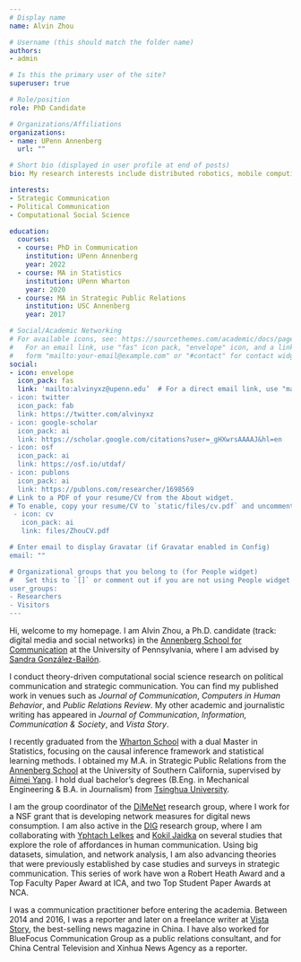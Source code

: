 ```yaml
---
# Display name
name: Alvin Zhou

# Username (this should match the folder name)
authors:
- admin

# Is this the primary user of the site?
superuser: true

# Role/position
role: PhD Candidate

# Organizations/Affiliations
organizations:
- name: UPenn Annenberg
  url: ""

# Short bio (displayed in user profile at end of posts)
bio: My research interests include distributed robotics, mobile computing and programmable matter.

interests:
- Strategic Communication
- Political Communication
- Computational Social Science

education:
  courses:
  - course: PhD in Communication
    institution: UPenn Annenberg
    year: 2022
  - course: MA in Statistics
    institution: UPenn Wharton
    year: 2020
  - course: MA in Strategic Public Relations
    institution: USC Annenberg
    year: 2017

# Social/Academic Networking
# For available icons, see: https://sourcethemes.com/academic/docs/page-builder/#icons
#   For an email link, use "fas" icon pack, "envelope" icon, and a link in the
#   form "mailto:your-email@example.com" or "#contact" for contact widget.
social:
- icon: envelope
  icon_pack: fas
  link: 'mailto:alvinyxz@upenn.edu’  # For a direct email link, use "mailto:test@example.org".
- icon: twitter
  icon_pack: fab
  link: https://twitter.com/alvinyxz
- icon: google-scholar
  icon_pack: ai
  link: https://scholar.google.com/citations?user=_gHXwrsAAAAJ&hl=en
- icon: osf
  icon_pack: ai
  link: https://osf.io/utdaf/
- icon: publons
  icon_pack: ai
  link: https://publons.com/researcher/1698569
# Link to a PDF of your resume/CV from the About widget.
# To enable, copy your resume/CV to `static/files/cv.pdf` and uncomment the lines below.
 - icon: cv
   icon_pack: ai
   link: files/ZhouCV.pdf

# Enter email to display Gravatar (if Gravatar enabled in Config)
email: ""

# Organizational groups that you belong to (for People widget)
#   Set this to `[]` or comment out if you are not using People widget.
user_groups:
- Researchers
- Visitors
---
```


Hi, welcome to my homepage. I am Alvin Zhou, a Ph.D. candidate (track: digital media and social networks) in the [Annenberg School for Communication](https://www.asc.upenn.edu) at the University of Pennsylvania, where I am advised by [Sandra González-Bailón](https://www.asc.upenn.edu/people/faculty/sandra-gonzález-bailón-phd).

I conduct theory-driven computational social science research on political communication and strategic communication. You can find my published work in venues such as *Journal of Communication*, *Computers in Human Behavior*, and *Public Relations Review*. My other academic and journalistic writing has appeared in *Journal of Communication*, *Information, Communication & Society*, and *Vista Story*.

I recently graduated from the [Wharton School](https://www.wharton.upenn.edu) with a dual Master in Statistics, focusing on the causal inference framework and statistical learning methods. I obtained my M.A. in Strategic Public Relations from the [Annenberg School](https://annenberg.usc.edu) at the University of Southern California, supervised by [Aimei Yang](https://annenberg.usc.edu/faculty/journalism/aimei-yang). I hold dual bachelor’s degrees (B.Eng. in Mechanical Engineering & B.A. in Journalism) from [Tsinghua University](http://www.tsinghua.edu.cn/publish/thu2018/index.html).

I am the group coordinator of the [DiMeNet](https://dimenet.asc.upenn.edu) research group, where I work for a NSF grant that is developing network measures for digital news consumption. I am also active in the [DIG](https://www.asc.upenn.edu/research/research-centers/democracy-information-group) research group, where I am collaborating with [Yphtach Lelkes](https://www.asc.upenn.edu/people/faculty/yphtach-lelkes-phd) and [Kokil Jaidka](http://profile.nus.edu.sg/fass/cnmkj/) on several studies that explore the role of affordances in human communication. Using big datasets, simulation, and network analysis, I am also advancing theories that were previously established by case studies and surveys in strategic communication. This series of work have won a Robert Heath Award and a Top Faculty Paper Award at ICA, and two Top Student Paper Awards at NCA.

I was a communication practitioner before entering the academia. Between 2014 and 2016, I was a reporter and later on a freelance writer at [Vista Story](https://weibo.com/vistastory), the best-selling news magazine in China. I have also worked for BlueFocus Communication Group as a public relations consultant, and for China Central Television and Xinhua News Agency as a reporter.
